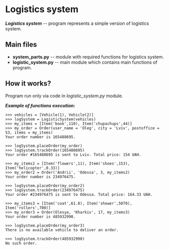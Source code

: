 # Logistics system
***Logistics system*** -- program represents a simple version of logistics system.

## Main files
- **system_parts.py** -- module with required functions for logistics system.
- **logistic_system.py** -- main module which contains main functions of program.

## How it works?
Program run only via code in *logistic_system.py* module.

***Example of functions execution:***
```   
>>> vehicles = [Vehicle(1), Vehicle(2)]
>>> logSystem = LogisticSystem(vehicles)
>>> my_items = [Item('book',110), Item('chupachups',44)]
>>> my_order = Order(user_name = 'Oleg', city = 'Lviv', postoffice = 53, items = my_items)
Your order number is 165488695.

>>> logSystem.placeOrder(my_order)
>>> logSystem.trackOrder(165488695)
Your order #165488695 is sent to Lviv. Total price: 154 UAH.

>>> my_items2 = [Item('flowers',11), Item('shoes',153), Item('helicopter',0.33)]
>>> my_order2 = Order('Andrii', 'Odessa', 3, my_items2)
Your order number is 234976475.

>>> logSystem.placeOrder(my_order2)
>>> logSystem.trackOrder(234976475)
Your order #234976475 is sent to Odessa. Total price: 164.33 UAH.

>>> my_items3 = [Item('coat',61.8), Item('shower',5070), Item('rollers',700)]
>>> my_order3 = Order(Olesya, 'Kharkiv', 17, my_items3)
Your order number is 485932990.

>>> logSystem.placeOrder(my_order3)
There is no available vehicle to deliver an order.

>>> logSystem.trackOrder(485932990)
No such order.
``` 